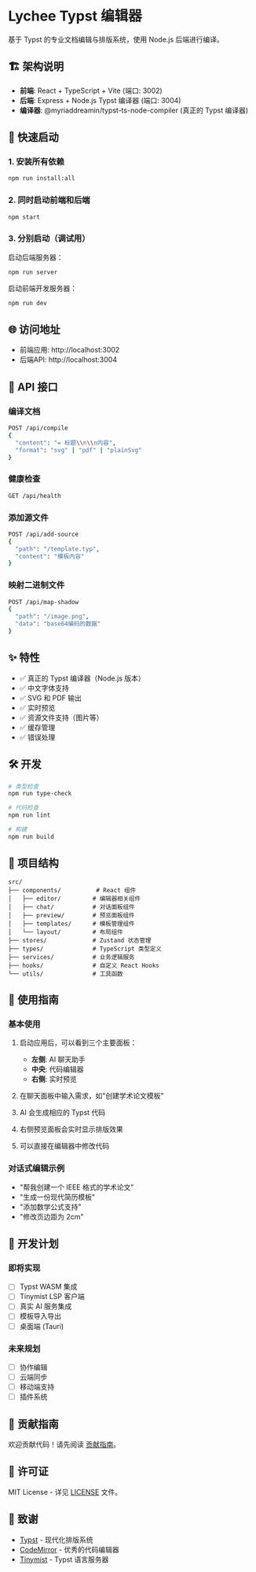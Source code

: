 
# Lychee Typst 编辑器

基于 Typst 的专业文档编辑与排版系统，使用 Node.js 后端进行编译。

## 🏗️ 架构说明

- **前端**: React + TypeScript + Vite (端口: 3002)
- **后端**: Express + Node.js Typst 编译器 (端口: 3004)
- **编译器**: @myriaddreamin/typst-ts-node-compiler (真正的 Typst 编译器)

## 🚀 快速启动

### 1. 安装所有依赖

```bash
npm run install:all
```

### 2. 同时启动前端和后端

```bash
npm start
```

### 3. 分别启动（调试用）

启动后端服务器：
```bash
npm run server
```

启动前端开发服务器：
```bash
npm run dev
```

## 🌐 访问地址

- 前端应用: http://localhost:3002
- 后端API: http://localhost:3004

## 📡 API 接口

### 编译文档
```bash
POST /api/compile
{
  "content": "= 标题\\n\\n内容",
  "format": "svg" | "pdf" | "plainSvg"
}
```

### 健康检查
```bash
GET /api/health
```

### 添加源文件
```bash
POST /api/add-source
{
  "path": "/template.typ",
  "content": "模板内容"
}
```

### 映射二进制文件
```bash
POST /api/map-shadow
{
  "path": "/image.png",
  "data": "base64编码的数据"
}
```

## ✨ 特性

- ✅ 真正的 Typst 编译器（Node.js 版本）
- ✅ 中文字体支持
- ✅ SVG 和 PDF 输出
- ✅ 实时预览
- ✅ 资源文件支持（图片等）
- ✅ 缓存管理
- ✅ 错误处理

## 🛠️ 开发

```bash
# 类型检查
npm run type-check

# 代码检查
npm run lint

# 构建
npm run build
```

## 📁 项目结构

```
src/
├── components/          # React 组件
│   ├── editor/         # 编辑器相关组件
│   ├── chat/           # 对话面板组件
│   ├── preview/        # 预览面板组件
│   ├── templates/      # 模板管理组件
│   └── layout/         # 布局组件
├── stores/             # Zustand 状态管理
├── types/              # TypeScript 类型定义
├── services/           # 业务逻辑服务
├── hooks/              # 自定义 React Hooks
└── utils/              # 工具函数
```

## 🎯 使用指南

### 基本使用
1. 启动应用后，可以看到三个主要面板：
   - **左侧**: AI 聊天助手
   - **中央**: 代码编辑器
   - **右侧**: 实时预览

2. 在聊天面板中输入需求，如"创建学术论文模板"
3. AI 会生成相应的 Typst 代码
4. 右侧预览面板会实时显示排版效果
5. 可以直接在编辑器中修改代码

### 对话式编辑示例
- "帮我创建一个 IEEE 格式的学术论文"
- "生成一份现代简历模板"
- "添加数学公式支持"
- "修改页边距为 2cm"

## 🔧 开发计划

### 即将实现
- [ ] Typst WASM 集成
- [ ] Tinymist LSP 客户端
- [ ] 真实 AI 服务集成
- [ ] 模板导入导出
- [ ] 桌面端 (Tauri)

### 未来规划
- [ ] 协作编辑
- [ ] 云端同步
- [ ] 移动端支持
- [ ] 插件系统

## 🤝 贡献指南

欢迎贡献代码！请先阅读 [贡献指南](CONTRIBUTING.md)。

## 📄 许可证

MIT License - 详见 [LICENSE](LICENSE) 文件。

## 🙏 致谢

- [Typst](https://typst.app/) - 现代化排版系统
- [CodeMirror](https://codemirror.net/) - 优秀的代码编辑器
- [Tinymist](https://github.com/Myriad-Dreamin/tinymist) - Typst 语言服务器
